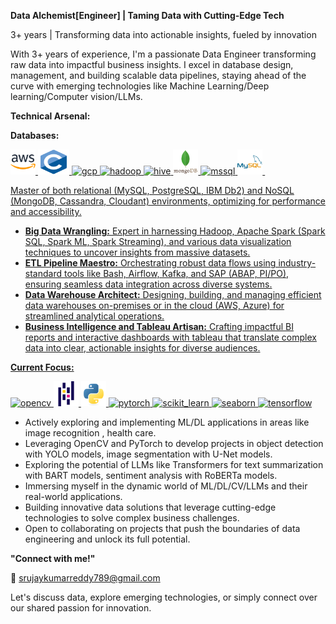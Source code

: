 **Data Alchemist[Engineer]  | Taming Data with Cutting-Edge Tech**

3+ years | Transforming data into actionable insights, fueled by innovation

With 3+ years of experience, I'm a passionate Data Engineer transforming raw data into impactful business insights. I excel in database design, management, and building scalable data pipelines, staying ahead of the curve with emerging technologies like Machine Learning/Deep learning/Computer vision/LLMs.

**Technical Arsenal:**

**Databases:**
<p align="left"> <a href="https://aws.amazon.com" target="aws" rel="noreferrer"> <img src="https://raw.githubusercontent.com/devicons/devicon/master/icons/amazonwebservices/amazonwebservices-original-wordmark.svg" alt="aws" width="40" height="40"/> </a> <a href="https://www.cprogramming.com/" target="" rel=""> <img                                                                                         src="https://raw.githubusercontent.com/devicons/devicon/master/icons/c/c-original.svg" alt="c" width="50" height="40"/> </a> <a href="https://cloud.google.com" target="_blank" rel="noreferrer"> <img src="https://www.vectorlogo.zone/logos/google_cloud/google_cloud-icon.svg" alt="gcp" width="40" height="40"/> </a> <a href="https://hadoop.apache.org/" target="_blank" rel="noreferrer"> <img src="https://www.vectorlogo.zone/logos/apache_hadoop/apache_hadoop-icon.svg" alt="hadoop" width="40" height="40"/> </a> <a href="https://hive.apache.org/" target="_blank" rel="noreferrer"> <img src="https://www.vectorlogo.zone/logos/apache_hive/apache_hive-icon.svg" alt="hive" width="40" height="40"/> </a> <a href="https://www.mongodb.com/" target="_blank" rel="noreferrer"> <img src="https://raw.githubusercontent.com/devicons/devicon/master/icons/mongodb/mongodb-original-wordmark.svg" alt="mongodb" width="40" height="40"/> </a> <a href="https://www.microsoft.com/en-us/sql-server" target="_blank" rel="noreferrer"> <img src="https://www.svgrepo.com/show/303229/microsoft-sql-server-logo.svg" alt="mssql" width="40" height="40"/> </a> <a href="https://www.mysql.com/" target="_blank" rel="noreferrer"> <img src="https://raw.githubusercontent.com/devicons/devicon/master/icons/mysql/mysql-original-wordmark.svg" alt="mysql" width="40" height="40"/> </a> <a href="https://opencv.org/" target="_blank" rel="noreferrer"> <img </a> </p>
  
Master of both relational (MySQL, PostgreSQL, IBM Db2) and NoSQL (MongoDB, Cassandra, Cloudant) environments, optimizing for performance and accessibility.

* **Big Data Wrangling:**
Expert in harnessing Hadoop, Apache Spark (Spark SQL, Spark ML, Spark Streaming), and various data visualization techniques to uncover insights from massive datasets.
* **ETL Pipeline Maestro:**
Orchestrating robust data flows using industry-standard tools like Bash, Airflow, Kafka, and SAP (ABAP, PI/PO), ensuring seamless data integration across diverse systems.
* **Data Warehouse Architect:**
Designing, building, and managing efficient data warehouses on-premises or in the cloud (AWS, Azure) for streamlined analytical operations.
* **Business Intelligence and Tableau Artisan:**
Crafting impactful BI reports and interactive dashboards with tableau that translate complex data into clear, actionable insights for diverse audiences.


**Current Focus:**


<p align="left"> <a href="https://opencv.org/" target="_blank" rel="noreferrer"> <img src="https://www.vectorlogo.zone/logos/opencv/opencv-icon.svg" alt="opencv" width="40" height="40"/> </a> <a href="https://pandas.pydata.org/" target="_blank" rel="noreferrer"> <img src="https://raw.githubusercontent.com/devicons/devicon/2ae2a900d2f041da66e950e4d48052658d850630/icons/pandas/pandas-original.svg" alt="pandas" width="40" height="40"/> </a> <a href="https://www.python.org" target="_blank" rel="noreferrer"> <img src="https://raw.githubusercontent.com/devicons/devicon/master/icons/python/python-original.svg" alt="python" width="40" height="40"/> </a> <a href="https://pytorch.org/" target="_blank" rel="noreferrer"> <img src="https://www.vectorlogo.zone/logos/pytorch/pytorch-icon.svg" alt="pytorch" width="40" height="40"/> </a> <a href="https://scikit-learn.org/" target="_blank" rel="noreferrer"> <img src="https://upload.wikimedia.org/wikipedia/commons/0/05/Scikit_learn_logo_small.svg" alt="scikit_learn" width="40" height="40"/> </a> <a href="https://seaborn.pydata.org/" target="_blank" rel="noreferrer"> <img src="https://seaborn.pydata.org/_images/logo-mark-lightbg.svg" alt="seaborn" width="40" height="40"/> </a> <a href="https://www.tensorflow.org" target="_blank" rel="noreferrer"> <img src="https://www.vectorlogo.zone/logos/tensorflow/tensorflow-icon.svg" alt="tensorflow" width="40" height="40"/> </a> </p>

* Actively exploring and implementing ML/DL applications in areas like image recognition , health care.
* Leveraging OpenCV and PyTorch to develop projects in object detection with YOLO models, image segmentation with U-Net models.
* Exploring the potential of LLMs like Transformers for text summarization with BART models, sentiment analysis with RoBERTa models.
* Immersing myself in the dynamic world of ML/DL/CV/LLMs and their real-world applications.
* Building innovative data solutions that leverage cutting-edge technologies to solve complex business challenges.
* Open to collaborating on projects that push the boundaries of data engineering and unlock its full potential.

**"Connect with me!"**

📧 srujaykumarreddy789@gmail.com

Let's discuss data, explore emerging technologies, or simply connect over our shared passion for innovation.
<!---
debugger-sr/debugger-sr is a ✨ special ✨ repository because its `README.md` (this file) appears on your GitHub profile.
You can click the Preview link to take a look at your changes.
--->
